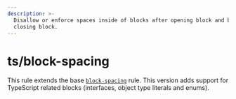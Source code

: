 ```yaml
---
description: >-
  Disallow or enforce spaces inside of blocks after opening block and before
  closing block.
---
```


# ts/block-spacing

This rule extends the base [`block-spacing`](/rules/js/block-spacing) rule.
This version adds support for TypeScript related blocks (interfaces, object type literals and enums).
